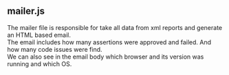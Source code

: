 ## mailer.js
The mailer file is responsible for take all data from xml reports and
generate an HTML based email.<br>
The email includes how many assertions were approved and failed. And
how many code issues were find.<br>
We can also see in the email body which browser and its version was
running and which OS.